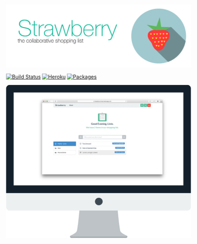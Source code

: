 ![Screenshot](/documentation/figures/StrawberryBanner.png?raw=true "Banner")


[![Build Status](https://magnum.travis-ci.com/livioso/strawberry.svg?token=kpWqqJtsH64npvSXGE75&branch=master&style=flat)](https://magnum.travis-ci.com/livioso/webeC) [![Heroku](https://heroku-badge.herokuapp.com/?app=strawberry-livioso&style=flat)](https://strawberry-livioso.herokuapp.com/) [![Packages](https://david-dm.org/livioso/webeC.svg)](https://github.com/livioso/strawberry/blob/master/package.json)


![Screenshot](/documentation/figures/Screenshot.png?raw=true "Screenshot")
